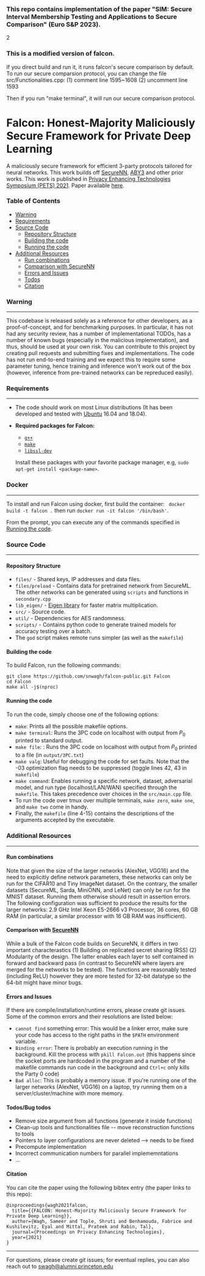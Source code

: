 ### This repo contains implementation of the paper "SIM: Secure Interval Membership Testing and Applications to Secure Comparison" (Euro S&P 2023).
2
### This is a modified version of falcon.
If you direct build and run it, it runs falcon's secure comparison by default. To run our secure comparsion protocol, you can change the file src/Functionalities.cpp:
(1) comment line 1595~1608
(2) uncomment line 1593

Then if you run "make terminal", it will run our secure comparison protocol.

# Falcon: Honest-Majority Maliciously Secure Framework for Private Deep Learning

A maliciously secure framework for efficient 3-party protocols tailored for neural networks. This work builds off [SecureNN](https://github.com/snwagh/securenn-public), [ABY3](https://github.com/ladnir/aby3) and other prior works.  This work is published in [Privacy Enhancing Technologies Symposium (PETS) 2021](https://petsymposium.org). Paper available [here](https://snwagh.github.io).


### Table of Contents

- [Warning](#warning)
- [Requirements](#requirements)
- [Source Code](#source-code)
    - [Repository Structure](#repository-structure)
    - [Building the code](#building)
    - [Running the code](#running)
- [Additional Resources](#additional-resources)
    - [Run combinations](#run-combinations)
    - [Comparison with SecureNN](#comparison-with-securenn)
    - [Errors and Issues](#errors-and-issues)
    - [Todos](#todos)
    - [Citation](#citation)


### Warning
---
This codebase is released solely as a reference for other developers, as a proof-of-concept, and for benchmarking purposes. In particular, it has not had any security review, has a number of implementational TODOs, has a number of known bugs (especially in the malicious implementation), and thus, should be used at your own risk. You can contribute to this project by creating pull requests and submitting fixes and implementations. The code has not run end-to-end training and we expect this to require some parameter tuning, hence training and inference won't work out of the box (however, inference from pre-trained networks can be repreduced easily).


### Requirements
---
* The code should work on most Linux distributions (It has been developed and tested with [Ubuntu](http://www.ubuntu.com/) 16.04 and 18.04).

* **Required packages for Falcon:**
  * [`g++`](https://packages.debian.org/testing/g++)
  * [`make`](https://packages.debian.org/testing/make)
  * [`libssl-dev`](https://packages.debian.org/testing/libssl-dev)

  Install these packages with your favorite package manager, e.g, `sudo apt-get install <package-name>`.

### Docker 
---

To install and run Falcon using docker, first build the container:
` docker build -t falcon .`
then run
`docker run -it falcon '/bin/bash'`.

From the prompt, you can execute any of the commands specified in [Running the code](#running).

### Source Code
---

#### Repository Structure

* `files/`    - Shared keys, IP addresses and data files.
* `files/preload`    - Contains data for pretrained network from SecureML. The other networks can be generated using `scripts` and functions in `secondary.cpp`
* `lib_eigen/`    - [Eigen library](http://eigen.tuxfamily.org/) for faster matrix multiplication.
* `src/`    - Source code.
* `util/` - Dependencies for AES randomness.
* `scripts/` - Contains python code to generate trained models for accuracy testing over a batch.
* The `god` script makes remote runs simpler (as well as the `makefile`)

#### Building the code

To build Falcon, run the following commands:

```
git clone https://github.com/snwagh/falcon-public.git Falcon
cd Falcon
make all -j$(nproc)
```

#### Running the code

To run the code, simply choose one of the following options: 

* `make`: Prints all the possible makefile options.
* `make terminal`: Runs the 3PC code on localhost with output from $P_0$ printed to standard output.
* `make file`: : Runs the 3PC code on localhost with output from $P_0$ printed to a file (in `output/3PC.txt`)
* `make valg`: Useful for debugging the code for set faults. Note that the -03 optimization flag needs to be suppressed (toggle lines 42, 43 in `makefile`)
* `make command`: Enables running a specific network, dataset, adversarial model, and run type (localhost/LAN/WAN) specified through the `makefile`. This takes precedence over choices in the `src/main.cpp` file.
* To run the code over tmux over multiple terminals, `make zero`, `make one`, and `make two` come in handy.
* Finally, the `makefile` (line 4-15) contains the descriptions of the arguments accepted by the executable.


### Additional Resources
---
#### Run combinations
Note that given the size of the larger networks (AlexNet, VGG16) and the need to explicitly define network parameters, these networks can only be run for the CIFAR10 and Tiny ImageNet dataset. On the contrary, the smaller datasets (SecureML, Sarda, MiniONN, and LeNet) can only be run for the MNIST dataset. Running them otherwise should result in assertion errors. The following configuration was sufficient to produce the results for the larger networks: 2.9 GHz Intel Xeon E5-2666 v3 Processor, 36 cores, 60 GB RAM (in particular, a similar processor with 16 GB RAM was insifficient).

#### Comparison with [SecureNN](https://github.com/snwagh/securenn-public)
While a bulk of the Falcon code builds on SecureNN, it differs in two important characterastics (1) Building on replicated secret sharing (RSS) (2) Modularity of the design. The latter enables each layer to self contained in forward and backward pass (in contrast to SecureNN where layers are merged for the networks to be tested). The functions are reasonably tested (including ReLU) however they are more tested for 32-bit datatype so the 64-bit might have minor bugs.

#### Errors and Issues
If there are compile/installation/runtime errors, please create git issues. Some of the common errors and their resolutions are listed below: 
* `cannot find` something error: This would be a linker error, make sure your code has access to the right paths in the `$PATH` environment variable.
* `Binding error`: There is probably an execution running in the background. Kill the process with `pkill Falcon.out` (this happens since the socket ports are hardcoded in the program and a number of the makefile commands run code in the background and `Ctrl+c` only kills the Party 0 code)
* `Bad alloc`: This is probably a memory issue. If you're running one of the larger networks (AlexNet, VGG16) on a laptop, try running them on a server/cluster/machine with more memory.


#### Todos/Bug todos

* Remove size argument from all functions (generate it inside functions)
* Clean-up tools and functionalities file -- move reconstruction functions to tools
* Pointers to layer configurations are never deleted --> needs to be fixed
* Precompute implementation
* Incorrect communication numbers for parallel implememntations
* ...

#### Citation
You can cite the paper using the following bibtex entry (the paper links to this repo):
```
@inproceedings{wagh2021falcon,
  title={{FALCON: Honest-Majority Maliciously Secure Framework for Private Deep Learning}},
  author={Wagh, Sameer and Tople, Shruti and Benhamouda, Fabrice and Kushilevitz, Eyal and Mittal, Prateek and Rabin, Tal},
  journal={Proceedings on Privacy Enhancing Technologies},
  year={2021}
}
```

---
For questions, please create git issues; for eventual replies, you can also reach out to [swagh@alumni.princeton.edu](swagh@alumni.princeton.edu)

